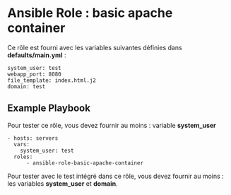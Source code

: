 Ansible Role : basic apache container
=========

Ce rôle est fourni avec les variables suivantes définies dans **defaults/main.yml** :

```
system_user: test
webapp_port: 8080
file_template: index.html.j2
domain: test
```

Example Playbook
----------------

Pour tester ce rôle, vous devez fournir au moins : variable **system_user**

```
- hosts: servers
  vars: 
    system_user: test
  roles:
      - ansible-role-basic-apache-container
```

Pour tester avec le test intégré dans ce rôle, vous devez fournir au moins : les variables **system_user** et **domain**.
